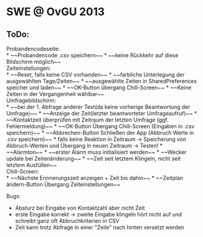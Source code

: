 SWE @ OvGU 2013
===============

ToDo:
-----

<dt>Probandencodeseite:</dt>	
* ~~Probandencode .csv speichern~~
* ~~keine Rückkehr auf diese Bildschirm möglich~~

<dt>Zeiteinstellungen:</dt>
* ~~Reset, falls keine CSV vorhanden~~
* ~~farbliche Unterlegung der ausgewählten Tage/Zeiten~~
* ~~ausgewählte Zeiten in SharedPreferences speicher und laden~~
* ~~OK-Button übergang Chill-Screen~~
* ~~Keine Zeiten in der Vergangenheit wählbar~~

<dt>Umfragebildschirm:</dt>	
* ~~bei der 1. Abfrage anderer Text(da keine vorherige Beantwortung der Umfrage)~~
* ~~Anzeige der Zeit(letzter beantworteter Umfrageaufruf)~~
* ~~Kontaktzeit überprüfen mit Zeitraum der letzten Umfrage (ggf. Fehlermeldung)~~
* ~~OK-Button Übergang Chill-Screen (Eingaben in .csv speichern)~~
* ~~Abbrechen-Button Schließen der App (Abbruch Werte in .csv speichern)~~
* falls keine Reaktion in Zeitraum -> Speicherung von Abbruch-Werten und Übergang in neuen Zeitraum -> Testen!
* ~~Alarmton~~
* ~~erster Alarm muss initialisiert werden~~
* ~~Wecker update bei Zeitenänderung~~
* ~~Zeit seit letztem Klingeln, nicht seit letztem Ausfüllen~~

<dt>Chill-Screen:</dt>		
* ~~Nächste Erinnerungszeit anzeigen + Zeit bis dahin~~
* ~~Zeitplan ändern-Button Übergang Zeiteinstellungen~~


Bugs:
* Absturz bei Eingabe von Kontaktzahl aber nicht Zeit
* erste Eingabe korrekt -> zweite Eingabe klingeln hört nicht auf und schreibt ganz oft Abbruchkriterien in CSV
* Zeit kann trotz Abfrage in einer "Zeile" nach hinten versetzt werden
